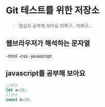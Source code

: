 # Git 테스트를 위한 저장소

>열심히 공부해 보아요
>어쩌구.. 저쩌구...
>
## 웹브라우저가 해석하는 문자열
-html
-css
-javascript

## javascript를 공부해 보아요
```javascript
//변수
let a=10;
//상수
const b=20;
```
